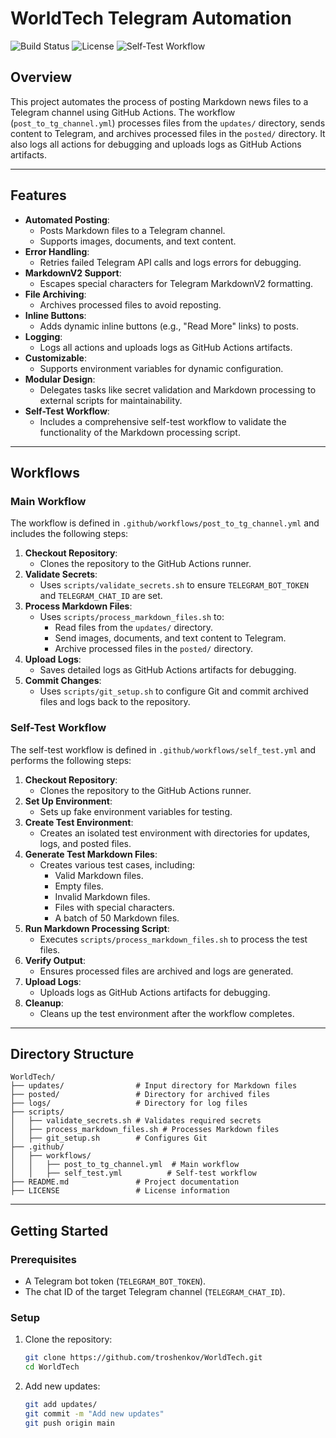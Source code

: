 # WorldTech Telegram Automation

![Build Status](https://github.com/username/repo/actions/workflows/build.yml/badge.svg)
![License](https://img.shields.io/badge/license-MIT-green)
![Self-Test Workflow](https://github.com/your-username/your-repo/actions/workflows/self_test.yml/badge.svg)

## Overview
This project automates the process of posting Markdown news files to a Telegram channel using GitHub Actions. The workflow (`post_to_tg_channel.yml`) processes files from the `updates/` directory, sends content to Telegram, and archives processed files in the `posted/` directory. It also logs all actions for debugging and uploads logs as GitHub Actions artifacts.

---

## Features
- **Automated Posting**:
  - Posts Markdown files to a Telegram channel.
  - Supports images, documents, and text content.
- **Error Handling**:
  - Retries failed Telegram API calls and logs errors for debugging.
- **MarkdownV2 Support**:
  - Escapes special characters for Telegram MarkdownV2 formatting.
- **File Archiving**:
  - Archives processed files to avoid reposting.
- **Inline Buttons**:
  - Adds dynamic inline buttons (e.g., "Read More" links) to posts.
- **Logging**:
  - Logs all actions and uploads logs as GitHub Actions artifacts.
- **Customizable**:
  - Supports environment variables for dynamic configuration.
- **Modular Design**:
  - Delegates tasks like secret validation and Markdown processing to external scripts for maintainability.
- **Self-Test Workflow**:
  - Includes a comprehensive self-test workflow to validate the functionality of the Markdown processing script.

---

## Workflows

### **Main Workflow**
The workflow is defined in `.github/workflows/post_to_tg_channel.yml` and includes the following steps:
1. **Checkout Repository**:
   - Clones the repository to the GitHub Actions runner.
2. **Validate Secrets**:
   - Uses `scripts/validate_secrets.sh` to ensure `TELEGRAM_BOT_TOKEN` and `TELEGRAM_CHAT_ID` are set.
3. **Process Markdown Files**:
   - Uses `scripts/process_markdown_files.sh` to:
     - Read files from the `updates/` directory.
     - Send images, documents, and text content to Telegram.
     - Archive processed files in the `posted/` directory.
4. **Upload Logs**:
   - Saves detailed logs as GitHub Actions artifacts for debugging.
5. **Commit Changes**:
   - Uses `scripts/git_setup.sh` to configure Git and commit archived files and logs back to the repository.

### **Self-Test Workflow**
The self-test workflow is defined in `.github/workflows/self_test.yml` and performs the following steps:
1. **Checkout Repository**:
   - Clones the repository to the GitHub Actions runner.
2. **Set Up Environment**:
   - Sets up fake environment variables for testing.
3. **Create Test Environment**:
   - Creates an isolated test environment with directories for updates, logs, and posted files.
4. **Generate Test Markdown Files**:
   - Creates various test cases, including:
     - Valid Markdown files.
     - Empty files.
     - Invalid Markdown files.
     - Files with special characters.
     - A batch of 50 Markdown files.
5. **Run Markdown Processing Script**:
   - Executes `scripts/process_markdown_files.sh` to process the test files.
6. **Verify Output**:
   - Ensures processed files are archived and logs are generated.
7. **Upload Logs**:
   - Uploads logs as GitHub Actions artifacts for debugging.
8. **Cleanup**:
   - Cleans up the test environment after the workflow completes.

---

## Directory Structure
```text
WorldTech/
├── updates/                # Input directory for Markdown files
├── posted/                 # Directory for archived files
├── logs/                   # Directory for log files
├── scripts/
│   ├── validate_secrets.sh # Validates required secrets
│   ├── process_markdown_files.sh # Processes Markdown files
│   ├── git_setup.sh        # Configures Git
├── .github/
│   ├── workflows/
│   │   ├── post_to_tg_channel.yml  # Main workflow
│   │   ├── self_test.yml          # Self-test workflow
├── README.md               # Project documentation
├── LICENSE                 # License information
```
---

## Getting Started

### Prerequisites
- A Telegram bot token (`TELEGRAM_BOT_TOKEN`).
- The chat ID of the target Telegram channel (`TELEGRAM_CHAT_ID`).

### Setup
1. Clone the repository:
   ```bash
   git clone https://github.com/troshenkov/WorldTech.git
   cd WorldTech
   ```

2. Add new updates:
   ```bash
   git add updates/
   git commit -m "Add new updates"
   git push origin main
   ```
